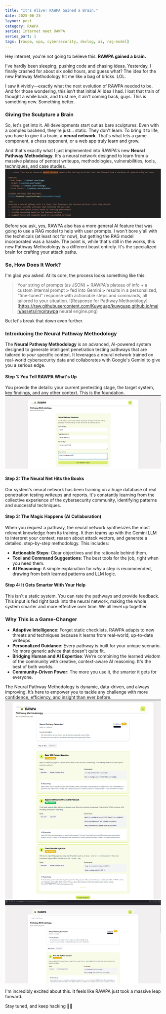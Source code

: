 ```yaml
---
title: "It's Alive! RAWPA Gained a Brain."
date: 2025-06-25
layout: post
category: RAWPA
series: Internet meet RAWPA
series_part: 1
tags: [rawpa, wpa, cybersecurity, devlog, ai, rag-model]
---
```


Hey internet, you're not going to believe this. **RAWPA gained a brain.**

I've hardly been sleeping, pushing code and chasing ideas. Yesterday, I finally crashed for about six solid hours, and guess what? The idea for the new Pathway Methodology hit me like a bag of bricks. LOL.

I saw it vividly—exactly what the next evolution of RAWPA needed to be. And for those wondering, this isn't that initial AI idea I had. I lost that train of thought a while back, and trust me, it ain't coming back, guys. This is something new. Something better.

### Giving the Sculpture a Brain

So, let's get into it. All developments start out as bare sculptures. Even with a complex backend, they're just... static. They don't learn. To bring it to life, you have to give it a brain, a **neural network**. That's what lets a game component, a chess opponent, or a web app truly learn and grow.

And that's exactly what I just implemented into RAWPA's new **Neural Pathway Methodology**. It's a neural network designed to learn from a massive plateau of pentest writeups, methodologies, vulnerabilities, tools, techniques, and case studies.
![Prompt to Gemini in Neural pathway code](https://raw.githubusercontent.com/Kuwguap/kuwguap.github.io/main/assets/img/neural.png)

Before you ask, yes, RAWPA also has a more general AI feature that was going to use a RAG model to help with user prompts. I won't bore y'all with the technicals (at least not for now), but getting the RAG model incorporated was a hassle. The point is, while that's still in the works, this new Pathway Methodology is a different beast entirely. It's the specialized brain for crafting your attack paths.


### So, How Does It Work?

I'm glad you asked. At its core, the process looks something like this:

> Your string of prompts (as JSON) + RAWPA's plateau of info + a custom internal prompt **>** fed into Gemini **>** results in a personalized, "fine-tuned" response with actionable steps and commands, all tailored to your situation.
![Response for Pathway Methodology](https://raw.githubusercontent.com/Kuwguap/kuwguap.github.io/main/assets/img/rawpa neural engine.png)

But let's break that down even further.

### Introducing the Neural Pathway Methodology

The **Neural Pathway Methodology** is an advanced, AI-powered system designed to generate intelligent penetration testing pathways that are tailored to *your* specific context. It leverages a neural network trained on real-world cybersecurity data and collaborates with Google's Gemini to give you a serious edge.

#### Step 1: You Tell RAWPA What's Up
You provide the details: your current pentesting stage, the target system, key findings, and any other context. This is the foundation. 
![New RAWPA Pathway](https://raw.githubusercontent.com/Kuwguap/kuwguap.github.io/main/assets/img/pathway.png)

#### Step 2: The Neural Net Hits the Books
Our system's neural network has been training on a huge database of real penetration testing writeups and reports. It's constantly learning from the collective experience of the cybersecurity community, identifying patterns and successful techniques.

#### Step 3: The Magic Happens (AI Collaboration)
When you request a pathway, the neural network synthesizes the most relevant knowledge from its training. It then teams up with the Gemini LLM to interpret your context, reason about attack vectors, and generate a detailed, step-by-step methodology. This includes:
- **Actionable Steps**: Clear objectives and the rationale behind them.
- **Tool and Command Suggestions**: The best tools for the job, right when you need them.
- **AI Reasoning**: A simple explanation for *why* a step is recommended, drawing from both learned patterns and LLM logic.

#### Step 4: It Gets Smarter With Your Help
This isn't a static system. You can rate the pathways and provide feedback. This input is fed right back into the neural network, making the whole system smarter and more effective over time. We all level up together.

### Why This is a Game-Changer

- **Adaptive Intelligence**: Forget static checklists. RAWPA adapts to new threats and techniques because it learns from real-world, up-to-date writeups.
- **Personalized Guidance**: Every pathway is built for your unique scenario. No more generic advice that doesn't quite fit.
- **Bridging Human and AI Expertise**: We're combining the learned wisdom of the community with creative, context-aware AI reasoning. It's the best of both worlds.
- **Community-Driven Power**: The more you use it, the smarter it gets for everyone.

The Neural Pathway Methodology is dynamic, data-driven, and always improving. It’s here to empower you to tackle any challenge with more confidence, efficiency, and insight than ever before.
![New RAWPA Pathway results zoomed out](https://raw.githubusercontent.com/Kuwguap/kuwguap.github.io/main/assets/img/path-results-zoomed.png)
![New RAWPA Pathway](https://raw.githubusercontent.com/Kuwguap/kuwguap.github.io/main/assets/img/path-results.png)

I'm incredibly excited about this. It feels like RAWPA just took a massive leap forward.

Stay tuned, and keep hacking 🥷🏾